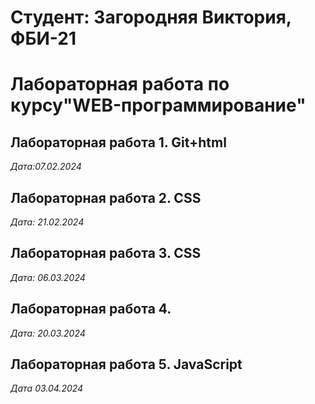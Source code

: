# Студент: Загородняя Виктория, ФБИ-21

# Лабораторная работа по курсу"WEB-программирование"

## Лабораторная работа 1. Git+html

*Дата:07.02.2024*

## Лабораторная работа 2. CSS

*Дата: 21.02.2024* 

## Лабораторная работа 3. CSS

*Дата: 06.03.2024*

## Лабораторная работа 4.

*Дата: 20.03.2024*

## Лабораторная работа 5. JavaScript

*Дата 03.04.2024*
